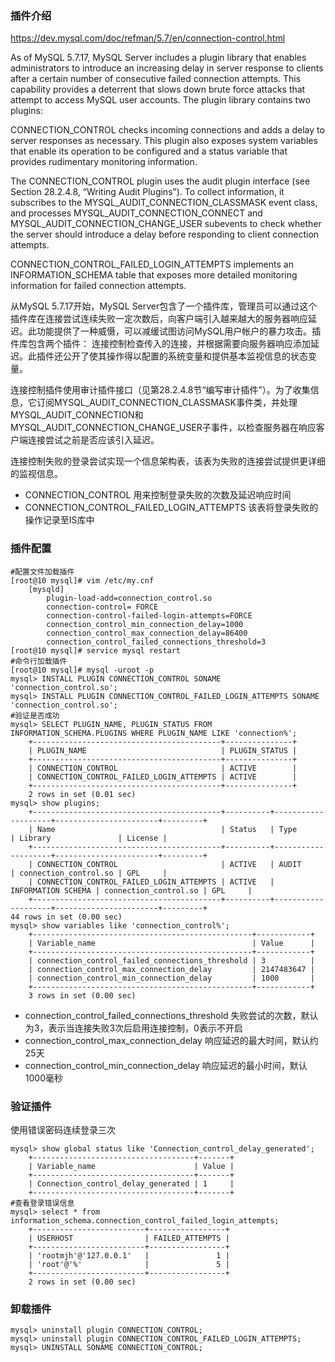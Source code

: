 

### 插件介绍
https://dev.mysql.com/doc/refman/5.7/en/connection-control.html


 As of MySQL 5.7.17, MySQL Server includes a plugin library that enables administrators to introduce an increasing delay in server response to clients after a certain number of consecutive failed connection attempts. This capability provides a deterrent that slows down brute force attacks that attempt to access MySQL user accounts. The plugin library contains two plugins:

CONNECTION_CONTROL checks incoming connections and adds a delay to server responses as necessary. This plugin also exposes system variables that enable its operation to be configured and a status variable that provides rudimentary monitoring information.

The CONNECTION_CONTROL plugin uses the audit plugin interface (see Section 28.2.4.8, “Writing Audit Plugins”). To collect information, it subscribes to the MYSQL_AUDIT_CONNECTION_CLASSMASK event class, and processes MYSQL_AUDIT_CONNECTION_CONNECT and MYSQL_AUDIT_CONNECTION_CHANGE_USER subevents to check whether the server should introduce a delay before responding to client connection attempts.

CONNECTION_CONTROL_FAILED_LOGIN_ATTEMPTS implements an INFORMATION_SCHEMA table that exposes more detailed monitoring information for failed connection attempts.

从MySQL 5.7.17开始，MySQL Server包含了一个插件库，管理员可以通过这个插件库在连接尝试连续失败一定次数后，向客户端引入越来越大的服务器响应延迟。此功能提供了一种威慑，可以减缓试图访问MySQL用户帐户的暴力攻击。插件库包含两个插件：
连接控制检查传入的连接，并根据需要向服务器响应添加延迟。此插件还公开了使其操作得以配置的系统变量和提供基本监视信息的状态变量。



连接控制插件使用审计插件接口（见第28.2.4.8节“编写审计插件”）。为了收集信息，它订阅MYSQL_AUDIT_CONNECTION_CLASSMASK事件类，并处理MYSQL_AUDIT_CONNECTION和MYSQL_AUDIT_CONNECTION_CHANGE_USER子事件，以检查服务器在响应客户端连接尝试之前是否应该引入延迟。



连接控制失败的登录尝试实现一个信息架构表，该表为失败的连接尝试提供更详细的监视信息。


* CONNECTION_CONTROL
    用来控制登录失败的次数及延迟响应时间
* CONNECTION_CONTROL_FAILED_LOGIN_ATTEMPTS
    该表将登录失败的操作记录至IS库中

    
### 插件配置
```
#配置文件加载插件
[root@10 mysql]# vim /etc/my.cnf
    [mysqld]
        plugin-load-add=connection_control.so
        connection-control= FORCE
        connection-control-failed-login-attempts=FORCE
        connection_control_min_connection_delay=1000
        connection_control_max_connection_delay=86400
        connection_control_failed_connections_threshold=3
[root@10 mysql]# service mysql restart
#命令行加载插件
[root@10 mysql]# mysql -uroot -p
mysql> INSTALL PLUGIN CONNECTION_CONTROL SONAME 'connection_control.so';
mysql> INSTALL PLUGIN CONNECTION_CONTROL_FAILED_LOGIN_ATTEMPTS SONAME 'connection_control.so';
#验证是否成功
mysql> SELECT PLUGIN_NAME, PLUGIN_STATUS FROM INFORMATION_SCHEMA.PLUGINS WHERE PLUGIN_NAME LIKE 'connection%';
    +------------------------------------------+---------------+
    | PLUGIN_NAME                              | PLUGIN_STATUS |
    +------------------------------------------+---------------+
    | CONNECTION_CONTROL                       | ACTIVE        |
    | CONNECTION_CONTROL_FAILED_LOGIN_ATTEMPTS | ACTIVE        |
    +------------------------------------------+---------------+
    2 rows in set (0.01 sec)
mysql> show plugins;
    +------------------------------------------+----------+--------------------+-----------------------+---------+
    | Name                                     | Status   | Type               | Library               | License |
    +------------------------------------------+----------+--------------------+-----------------------+---------+
    | CONNECTION_CONTROL                       | ACTIVE   | AUDIT              | connection_control.so | GPL     |
    | CONNECTION_CONTROL_FAILED_LOGIN_ATTEMPTS | ACTIVE   | INFORMATION SCHEMA | connection_control.so | GPL     |
    +------------------------------------------+----------+--------------------+-----------------------+---------+
44 rows in set (0.00 sec)
mysql> show variables like 'connection_control%';
    +-------------------------------------------------+------------+
    | Variable_name                                   | Value      |
    +-------------------------------------------------+------------+
    | connection_control_failed_connections_threshold | 3          |
    | connection_control_max_connection_delay         | 2147483647 |
    | connection_control_min_connection_delay         | 1000       |
    +-------------------------------------------------+------------+
    3 rows in set (0.00 sec)

```

* connection_control_failed_connections_threshold
失败尝试的次数，默认为3，表示当连接失败3次后启用连接控制，0表示不开启
* connection_control_max_connection_delay
响应延迟的最大时间，默认约25天
* connection_control_min_connection_delay
响应延迟的最小时间，默认1000毫秒

### 验证插件

使用错误密码连续登录三次
```
mysql> show global status like 'Connection_control_delay_generated';
    +------------------------------------+-------+
    | Variable_name                      | Value |
    +------------------------------------+-------+
    | Connection_control_delay_generated | 1     |
    +------------------------------------+-------+
#查看登录错误信息
mysql> select * from information_schema.connection_control_failed_login_attempts;
    +-------------------------+-----------------+
    | USERHOST                | FAILED_ATTEMPTS |
    +-------------------------+-----------------+
    | 'rootmjh'@'127.0.0.1'   |               1 |
    | 'root'@'%'              |               5 |
    +-------------------------+-----------------+
    2 rows in set (0.00 sec)

```

### 卸载插件
```
mysql> uninstall plugin CONNECTION_CONTROL;
mysql> uninstall plugin CONNECTION_CONTROL_FAILED_LOGIN_ATTEMPTS;
mysql> UNINSTALL SONAME CONNECTION_CONTROL;



```